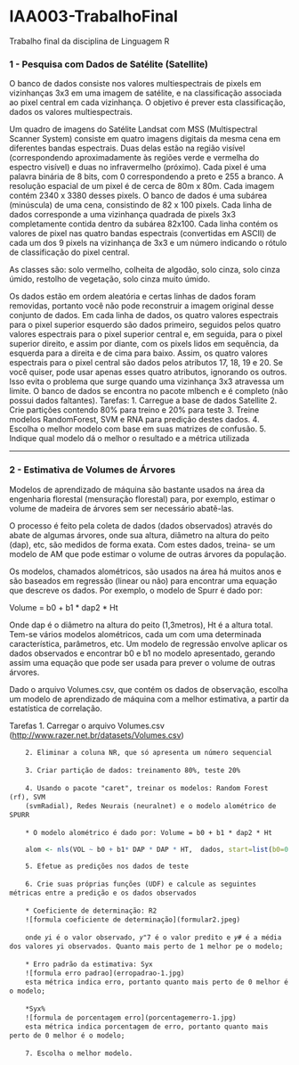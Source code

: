 # IAA003-TrabalhoFinal
Trabalho final da disciplina de Linguagem R 

### 1 - Pesquisa com Dados de Satélite (Satellite)

O banco de dados consiste nos valores multiespectrais de pixels em vizinhanças 3x3 em uma imagem de satélite, e na classificação associada ao pixel central em cada vizinhança. O objetivo é prever esta classificação, dados os valores multiespectrais.

Um quadro de imagens do Satélite Landsat com MSS (Multispectral Scanner System) consiste em quatro imagens digitais da mesma cena em diferentes bandas espectrais. Duas delas estão na região visível (correspondendo aproximadamente às regiões verde e vermelha do espectro visível) e duas no infravermelho (próximo). Cada pixel é uma palavra binária de 8 bits, com 0 correspondendo a preto e 255 a branco. A resolução espacial de um pixel é de cerca de 80m x 80m. Cada imagem contém 2340 x 3380 desses pixels. O banco de dados é uma subárea (minúscula) de uma cena, consistindo de 82 x 100 pixels. Cada linha de dados corresponde a uma vizinhança quadrada de pixels 3x3 completamente contida dentro da subárea 82x100. Cada linha contém os valores de pixel nas quatro bandas espectrais (convertidas em ASCII) de cada um dos 9 pixels na vizinhança de 3x3 e um número indicando o rótulo de classificação do pixel central.

As classes são: solo vermelho, colheita de algodão, solo cinza, solo cinza úmido, restolho de vegetação, solo cinza muito úmido.

Os dados estão em ordem aleatória e certas linhas de dados foram removidas, portanto você não pode reconstruir a imagem original desse conjunto de dados. Em cada linha de dados, os quatro valores espectrais para o pixel superior esquerdo são dados primeiro, seguidos pelos quatro valores espectrais para o pixel superior central e, em seguida, para o pixel superior direito, e assim por diante, com os pixels lidos em sequência, da esquerda para a direita e de cima para baixo. Assim, os quatro valores espectrais para o pixel central são dados pelos atributos 17, 18, 19 e 20. Se você quiser, pode usar apenas esses quatro atributos, ignorando os outros. Isso evita o problema que surge quando uma vizinhança 3x3 atravessa um limite.
O banco de dados se encontra no pacote mlbench e é completo (não possui dados faltantes). Tarefas:
        1. Carregue a base de dados Satellite
        2. Crie partições contendo 80% para treino e 20% para teste
        3. Treine modelos RandomForest, SVM e RNA para predição destes dados.
        4. Escolha o melhor modelo com base em suas matrizes de confusão.
        5. Indique qual modelo dá o melhor o resultado e a métrica utilizada


---

### 2 - Estimativa de Volumes de Árvores

Modelos de aprendizado de máquina são bastante usados na área da engenharia florestal (mensuração florestal) para, por exemplo, estimar o volume de madeira de árvores sem ser necessário abatê-las.

O processo é feito pela coleta de dados (dados observados) através do abate de algumas árvores, onde sua altura, diâmetro na altura do peito (dap), etc, são medidos de forma exata. Com estes dados, treina- se um modelo de AM que pode estimar o volume de outras árvores da população.

Os modelos, chamados alométricos, são usados na área há muitos anos e são baseados em regressão (linear ou não) para encontrar uma equação que descreve os dados. Por exemplo, o modelo de Spurr é dado por:

Volume = b0 + b1 * dap2 * Ht

Onde dap é o diâmetro na altura do peito (1,3metros), Ht é a altura total. Tem-se vários modelos alométricos, cada um com uma determinada característica, parâmetros, etc. Um modelo de regressão envolve aplicar os dados observados e encontrar b0 e b1 no modelo apresentado, gerando assim uma equação que pode ser usada para prever o volume de outras árvores.

Dado o arquivo Volumes.csv, que contém os dados de observação, escolha um modelo de aprendizado de máquina com a melhor estimativa, a partir da estatística de correlação.

Tarefas
        1. Carregar o arquivo Volumes.csv (http://www.razer.net.br/datasets/Volumes.csv)

        2. Eliminar a coluna NR, que só apresenta um número sequencial

        3. Criar partição de dados: treinamento 80%, teste 20%

        4. Usando o pacote "caret", treinar os modelos: Random Forest (rf), SVM 
        (svmRadial), Redes Neurais (neuralnet) e o modelo alométrico de SPURR

        * O modelo alométrico é dado por: Volume = b0 + b1 * dap2 * Ht
~~~R
    alom <-	nls(VOL	~ b0 + b1* DAP * DAP * HT,	dados, start=list(b0=0.5, b1=0.5))
~~~

        5. Efetue as predições nos dados de teste

        6. Crie suas próprias funções (UDF) e calcule as seguintes métricas entre a predição e os dados observados

        * Coeficiente de determinação: R2
        ![formula coeficiente de determinação](formular2.jpeg)

        onde 𝑦i é o valor observado, 𝑦"7 é o valor predito e 𝑦# é a média dos valores 𝑦i observados. Quanto mais perto de 1 melhor pe o modelo;

        * Erro padrão da estimativa: Syx
        ![formula erro padrao](erropadrao-1.jpg)
        esta métrica indica erro, portanto quanto mais perto de 0 melhor é o modelo;
        
        *Syx%
        ![formula de porcentagem erro](porcentagemerro-1.jpg)
        esta métrica indica porcentagem de erro, portanto quanto mais perto de 0 melhor é o modelo;

        7. Escolha o melhor modelo.